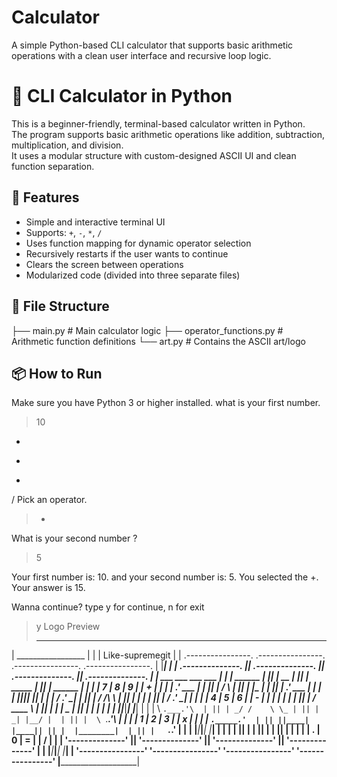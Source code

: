 # Calculator
A simple Python-based CLI calculator that supports basic arithmetic operations with a clean user interface and recursive loop logic.
# 🧮 CLI Calculator in Python

This is a beginner-friendly, terminal-based calculator written in Python.  
The program supports basic arithmetic operations like addition, subtraction, multiplication, and division.  
It uses a modular structure with custom-designed ASCII UI and clean function separation.

## 🚀 Features
- Simple and interactive terminal UI
- Supports: `+`, `-`, `*`, `/`
- Uses function mapping for dynamic operator selection
- Recursively restarts if the user wants to continue
- Clears the screen between operations
- Modularized code (divided into three separate files)

## 📁 File Structure
├── main.py # Main calculator logic
├── operator_functions.py # Arithmetic function definitions
└── art.py # Contains the ASCII art/logo

## 📦 How to Run

Make sure you have Python 3 or higher installed.
what is your first number.
> 10
+
-
*
/
Pick an operator.
> +

What is your second number ?
> 5

Your first number is: 10. and your second number is: 5. You selected the +. Your answer is 15.

Wanna continue? type y for continue, n for exit
> y
 Logo Preview
>  _____________________
|  _________________  |
| | Like-supremegit | |  .----------------.  .----------------.  .----------------.  .----------------. 
| |_________________| | | .--------------. || .--------------. || .--------------. || .--------------. |
|  ___ ___ ___   ___  | | |     ______   | || |      __      | || |   _____      | || |     ______   | |
| | 7 | 8 | 9 | | + | | | |   .' ___  |  | || |     /  \     | || |  |_   _|     | || |   .' ___  |  | |
| |___|___|___| |___| | | |  / .'   \_|  | || |    / /\ \    | || |    | |       | || |  / .'   \_|  | |
| | 4 | 5 | 6 | | - | | | |  | |         | || |   / ____ \   | || |    | |   _   | || |  | |         | |
| |___|___|___| |___| | | |  \ `.___.'\  | || | _/ /    \ \_ | || |   _| |__/ |  | || |  \ `.___.'\  | |
| | 1 | 2 | 3 | | x | | | |   `._____.'  | || ||____|  |____|| || |  |________|  | || |   `._____.'  | |
| |___|___|___| |___| | | |              | || |              | || |              | || |              | |
| | . | 0 | = | | / | | | '--------------' || '--------------' || '--------------' || '--------------' |
| |___|___|___| |___| |  '----------------'  '----------------'  '----------------'  '----------------' 
|_____________________|

